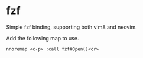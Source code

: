 # fzf

Simple fzf binding, supporting both vim8 and neovim.

Add the following map to use.
```viml
nnoremap <c-p> :call fzf#Open()<cr>
```
